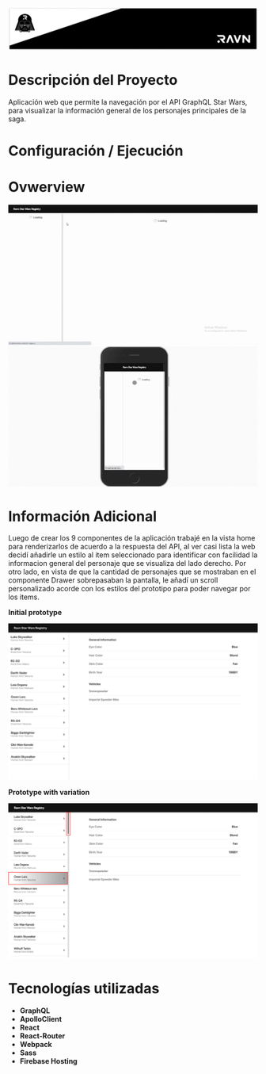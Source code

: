 ![RAVN challenge cover](./src/assets/img/cover.png)

# Descripción del Proyecto
Aplicación web que permite la navegación por el API GraphQL Star Wars, para visualizar la información general de los personajes principales de la saga.

# Configuración / Ejecución


# Ovwerview
![View app](./src/assets/img/view-app.gif)
![View app mobile](./src/assets/img/view-app-mobile.gif)

# Información Adicional

Luego de crear los 9 componentes de la aplicación trabajé en la vista home para renderizarlos de acuerdo a la respuesta del API, al ver casi lista la web decidí añadirle un estilo al item seleccionado para identificar con facilidad la informacion general del personaje que se visualiza del lado derecho. Por otro lado, en vista de que la cantidad de personajes que se mostraban en el componente Drawer sobrepasaban la pantalla, le añadí un scroll personalizado acorde con los estilos del prototipo para poder navegar por los items.

**Initial prototype**

![Initial prototype](./src/assets/img/initial-prototype.png)

**Prototype with variation**

![Prototype with variation](./src/assets/img/prototype-with-variation.png)

# Tecnologías utilizadas
- **GraphQL**
- **ApolloClient**
- **React**
- **React-Router**
- **Webpack**
- **Sass**
- **Firebase Hosting**